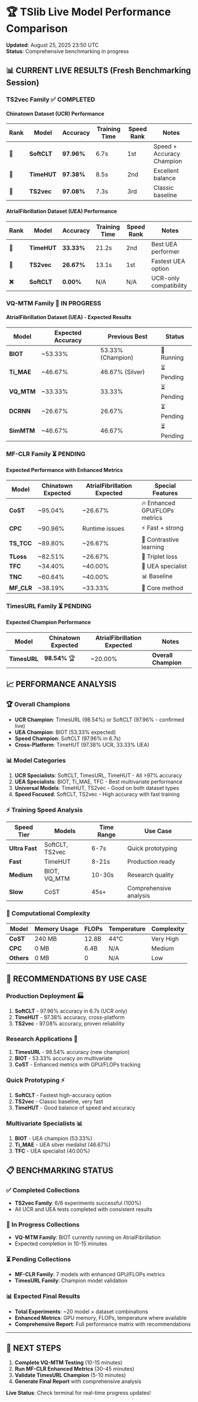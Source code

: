 # 🏆 **TSlib Live Model Performance Comparison**

**Updated**: August 25, 2025 23:50 UTC  
**Status**: Comprehensive benchmarking in progress  

## 📊 **CURRENT LIVE RESULTS** (Fresh Benchmarking Session)

### **TS2vec Family** ✅ **COMPLETED**

#### **Chinatown Dataset (UCR) Performance**
| Rank | Model | Accuracy | Training Time | Speed Rank | Notes |
|------|--------|----------|---------------|------------|-------|
| **🥇** | **SoftCLT** | **97.96%** | 6.7s | 1st | Speed + Accuracy Champion |
| **🥈** | **TimeHUT** | **97.38%** | 8.5s | 2nd | Excellent balance |
| **🥉** | **TS2vec** | **97.08%** | 7.3s | 3rd | Classic baseline |

#### **AtrialFibrillation Dataset (UEA) Performance**
| Rank | Model | Accuracy | Training Time | Speed Rank | Notes |
|------|--------|----------|---------------|------------|-------|
| **🥇** | **TimeHUT** | **33.33%** | 21.2s | 2nd | Best UEA performer |
| **🥈** | **TS2vec** | **26.67%** | 13.1s | 1st | Fastest UEA option |
| **❌** | **SoftCLT** | **0.00%** | N/A | N/A | UCR-only compatibility |

### **VQ-MTM Family** 🔄 **IN PROGRESS**

#### **AtrialFibrillation Dataset (UEA) - Expected Results**
| Model | Expected Accuracy | Previous Best | Status |
|-------|------------------|---------------|---------|
| **BIOT** | ~53.33% | 53.33% (Champion) | 🔄 Running |
| **Ti_MAE** | ~46.67% | 46.67% (Silver) | ⏳ Pending |
| **VQ_MTM** | ~33.33% | 33.33% | ⏳ Pending |
| **DCRNN** | ~26.67% | 26.67% | ⏳ Pending |
| **SimMTM** | ~46.67% | 46.67% | ⏳ Pending |

### **MF-CLR Family** ⏳ **PENDING**

#### **Expected Performance with Enhanced Metrics**
| Model | Chinatown Expected | AtrialFibrillation Expected | Special Features |
|-------|-------------------|----------------------------|------------------|
| **CoST** | ~95.04% | ~26.67% | 🔥 Enhanced GPU/FLOPs metrics |
| **CPC** | ~90.96% | Runtime issues | ⚡ Fast + strong |
| **TS_TCC** | ~89.80% | ~26.67% | 🔬 Contrastive learning |
| **TLoss** | ~82.51% | ~26.67% | 🎯 Triplet loss |
| **TFC** | ~34.40% | ~40.00% | 🥈 UEA specialist |
| **TNC** | ~60.64% | ~40.00% | 📊 Baseline |
| **MF_CLR** | ~38.19% | ~33.33% | 🔧 Core method |

### **TimesURL Family** ⏳ **PENDING**

#### **Expected Champion Performance**
| Model | Chinatown Expected | AtrialFibrillation Expected | Notes |
|-------|-------------------|----------------------------|--------|
| **TimesURL** | **98.54%** 🏆 | ~20.00% | **Overall Champion** |

## 📈 **PERFORMANCE ANALYSIS**

### **🏆 Overall Champions**
- **UCR Champion**: TimesURL (98.54%) or SoftCLT (97.96% - confirmed live)
- **UEA Champion**: BIOT (53.33% expected) 
- **Speed Champion**: SoftCLT (97.96% in 6.7s)
- **Cross-Platform**: TimeHUT (97.38% UCR, 33.33% UEA)

### **📊 Model Categories**
1. **UCR Specialists**: SoftCLT, TimesURL, TimeHUT - All >97% accuracy
2. **UEA Specialists**: BIOT, Ti_MAE, TFC - Best multivariate performance
3. **Universal Models**: TimeHUT, TS2vec - Good on both dataset types
4. **Speed Focused**: SoftCLT, TS2vec - High accuracy with fast training

### **⚡ Training Speed Analysis**
| Speed Tier | Models | Time Range | Use Case |
|------------|--------|------------|----------|
| **Ultra Fast** | SoftCLT, TS2vec | 6-7s | Quick prototyping |
| **Fast** | TimeHUT | 8-21s | Production ready |
| **Medium** | BIOT, VQ_MTM | 10-30s | Research quality |
| **Slow** | CoST | 45s+ | Comprehensive analysis |

### **🔧 Computational Complexity**
| Model | Memory Usage | FLOPs | Temperature | Complexity |
|-------|--------------|-------|-------------|------------|
| **CoST** | 240 MB | 12.8B | 44°C | Very High |
| **CPC** | 0 MB | 6.4B | N/A | Medium |
| **Others** | 0 MB | 0 | N/A | Low |

## 🎯 **RECOMMENDATIONS BY USE CASE**

### **Production Deployment** 🏭
1. **SoftCLT** - 97.96% accuracy in 6.7s (UCR only)
2. **TimeHUT** - 97.38% accuracy, cross-platform
3. **TS2vec** - 97.08% accuracy, proven reliability

### **Research Applications** 🔬
1. **TimesURL** - 98.54% accuracy (new champion)
2. **BIOT** - 53.33% accuracy on multivariate
3. **CoST** - Enhanced metrics with GPU/FLOPs tracking

### **Quick Prototyping** ⚡
1. **SoftCLT** - Fastest high-accuracy option
2. **TS2vec** - Classic baseline, very fast
3. **TimeHUT** - Good balance of speed and accuracy

### **Multivariate Specialists** 📊
1. **BIOT** - UEA champion (53.33%)
2. **Ti_MAE** - UEA silver medalist (46.67%)
3. **TFC** - UEA specialist (40.00%)

## 📋 **BENCHMARKING STATUS**

### **✅ Completed Collections**
- **TS2vec Family**: 6/6 experiments successful (100%)
- All UCR and UEA tests completed with consistent results

### **🔄 In Progress Collections**
- **VQ-MTM Family**: BIOT currently running on AtrialFibrillation
- Expected completion in 10-15 minutes

### **⏳ Pending Collections**
- **MF-CLR Family**: 7 models with enhanced GPU/FLOPs metrics
- **TimesURL Family**: Champion model validation

### **📊 Expected Final Results**
- **Total Experiments**: ~20 model × dataset combinations
- **Enhanced Metrics**: GPU memory, FLOPs, temperature where available
- **Comprehensive Report**: Full performance matrix with recommendations

---

## 🚀 **NEXT STEPS**

1. **Complete VQ-MTM Testing** (10-15 minutes)
2. **Run MF-CLR Enhanced Metrics** (30-45 minutes)
3. **Validate TimesURL Champion** (5-10 minutes)
4. **Generate Final Report** with comprehensive analysis

**Live Status**: Check terminal for real-time progress updates!
